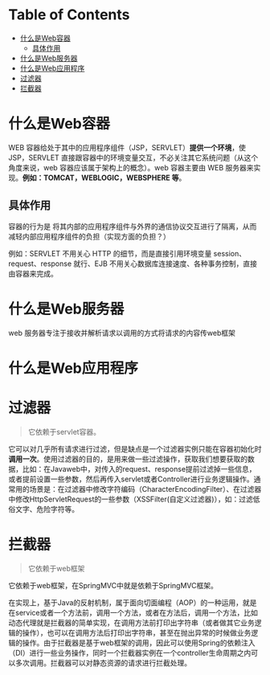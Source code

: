 # Table of Contents

* [什么是Web容器](#什么是web容器)
  * [具体作用](#具体作用)
* [什么是Web服务器](#什么是web服务器)
* [什么是Web应用程序](#什么是web应用程序)
* [过滤器](#过滤器)
* [拦截器](#拦截器)




# 什么是Web容器

WEB 容器给处于其中的应用程序组件（JSP，SERVLET）**提供一个环境**，使 JSP，SERVLET 直接跟容器中的环境变量交互，不必关注其它系统问题（从这个角度来说，web 容器应该属于架构上的概念）。web 容器主要由 WEB 服务器来实现。**例如：TOMCAT，WEBLOGIC，WEBSPHERE 等**。



## 具体作用

容器的行为是 将其内部的应用程序组件与外界的通信协议交互进行了隔离，从而减轻内部应用程序组件的负担（实现方面的负担？）

例如：SERVLET 不用关心 HTTP 的细节，而是直接引用环境变量 session、request、response 就行、EJB 不用关心数据库连接速度、各种事务控制，直接由容器来完成。





# 什么是Web服务器



web 服务器专注于接收并解析请求以调用的方式将请求的内容传web框架



# 什么是Web应用程序





# 过滤器

> 它依赖于servlet容器。



它可以对几乎所有请求进行过滤，但是缺点是一个过滤器实例只能在容器初始化时**调用一次**。使用过滤器的目的，是用来做一些过滤操作，获取我们想要获取的数据，比如：在Javaweb中，对传入的request、response提前过滤掉一些信息，或者提前设置一些参数，然后再传入servlet或者Controller进行业务逻辑操作。通常用的场景是：在过滤器中修改字符编码（CharacterEncodingFilter）、在过滤器中修改HttpServletRequest的一些参数（XSSFilter(自定义过滤器)），如：过滤低俗文字、危险字符等。


# 拦截器

> 它依赖于web框架



它依赖于web框架，在SpringMVC中就是依赖于SpringMVC框架。


在实现上，基于Java的反射机制，属于面向切面编程（AOP）的一种运用，就是在service或者一个方法前，调用一个方法，或者在方法后，调用一个方法，比如动态代理就是拦截器的简单实现，在调用方法前打印出字符串（或者做其它业务逻辑的操作），也可以在调用方法后打印出字符串，甚至在抛出异常的时候做业务逻辑的操作。由于拦截器是基于web框架的调用，因此可以使用Spring的依赖注入（DI）进行一些业务操作，同时一个拦截器实例在一个controller生命周期之内可以多次调用。拦截器可以对静态资源的请求进行拦截处理。

